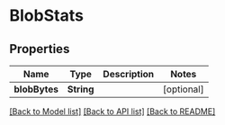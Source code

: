 # BlobStats

## Properties
Name | Type | Description | Notes
------------ | ------------- | ------------- | -------------
**blobBytes** | **String** |  | [optional] 

[[Back to Model list]](../README.md#documentation-for-models) [[Back to API list]](../README.md#documentation-for-api-endpoints) [[Back to README]](../README.md)


